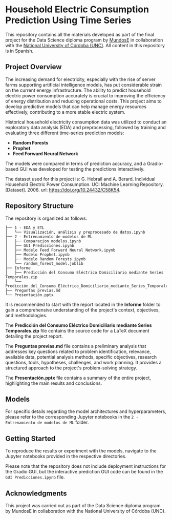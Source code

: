 # Household Electric Consumption Prediction Using Time Series

This repository contains all the materials developed as part of the final project for the Data Science diploma program by [MundosE](https://www.mundose.com/) in collaboration with the [National University of Córdoba (UNC)](https://www.unc.edu.ar/). All content in this repository is in Spanish.

## Project Overview
The increasing demand for electricity, especially with the rise of server farms supporting artificial intelligence models, has put considerable strain on the current energy infrastructure. The ability to predict household electric power consumption accurately is crucial to improving the efficiency of energy distribution and reducing operational costs. This project aims to develop predictive models that can help manage energy resources effectively, contributing to a more stable electric system.

Historical household electricity consumption data was utilized to conduct an exploratory data analysis (EDA) and preprocessing, followed by training and evaluating three different time-series prediction models:

- **Random Forests**
- **Prophet**
- **Feed Forward Neural Network**

The models were compared in terms of prediction accuracy, and a Gradio-based GUI was developed for testing the predictions interactively.

The dataset used for this project is: G. Hebrail and A. Berard. Individual Household Electric Power Consumption. UCI Machine Learning Repository. [Dataset]. 2006. url: https://doi.org/10.24432/C58K54.

## Repository Structure

The repository is organized as follows:

```
├── 1 - EDA y ETL
│   └── Visualización, análisis y preprocesado de datos.ipynb
├── 2 - Entrenamiento de modelos de ML
│   ├── Comparacion modelos.ipynb
│   ├── GUI Predicciones.ipynb
│   ├── Modelo Feed Forward Neural Network.ipynb
│   ├── Modelo Prophet.ipynb
│   ├── Modelo Random Forests.ipynb
│   └── random_forest_model.joblib
├── Informe
│   ├── Predicción del Consumo Eléctrico Domiciliario mediante Series Temporales.zip
│   └── Predicción_del_Consumo_Eléctrico_Domiciliario_mediante_Series_Temporales.pdf
├── Preguntas previas.md
└── Presentación.pptx
```

It is recommended to start with the report located in the **Informe** folder to gain a comprehensive understanding of the project's context, objectives, and methodologies.

The **Predicción del Consumo Eléctrico Domiciliario mediante Series Temporales.zip** file contains the source code for a LaTeX document detailing the project report.

The **Preguntas previas.md** file contains a preliminary analysis that addresses key questions related to problem identification, relevance, available data, potential analysis methods, specific objectives, research questions, tools, hypotheses, challenges, and work planning. It provides a structured approach to the project's problem-solving strategy.

The **Presentación.pptx** file contains a summary of the entire project, highlighting the main results and conclusions.

## Models
For specific details regarding the model architectures and hyperparameters, please refer to the corresponding Jupyter notebooks in the `2 - Entrenamiento de modelos de ML` folder.

## Getting Started
To reproduce the results or experiment with the models, navigate to the Jupyter notebooks provided in the respective directories.

Please note that the repository does not include deployment instructions for the Gradio GUI, but the interactive prediction GUI code can be found in the `GUI Predicciones.ipynb` file.

## Acknowledgments
This project was carried out as part of the Data Science diploma program by MundosE in collaboration with the National University of Córdoba (UNC).